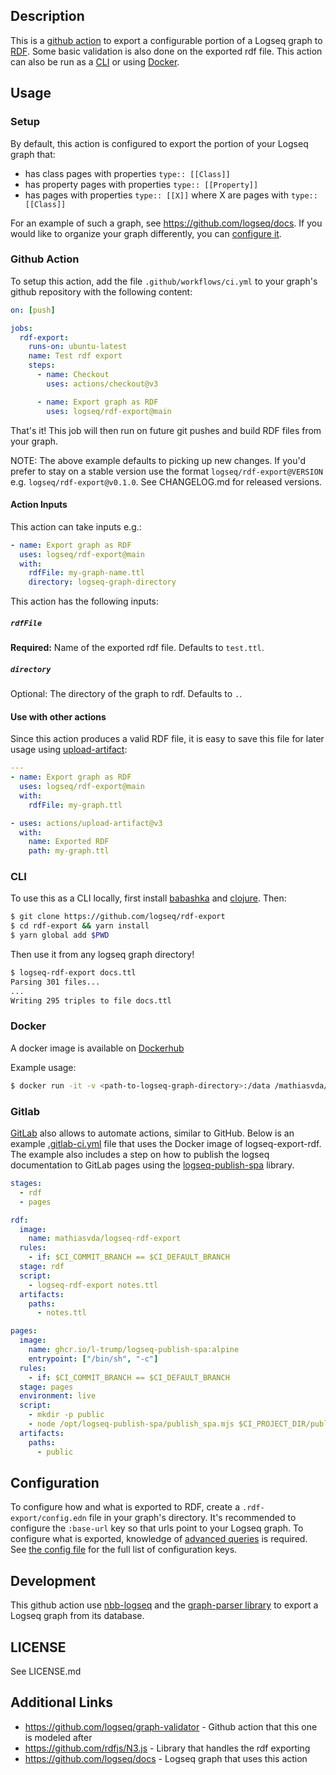 ## Description

This is a [github action](https://github.com/features/actions) to export a
configurable portion of a Logseq graph to [RDF](https://www.w3.org/RDF/). Some
basic validation is also done on the exported rdf file. This action can also be
run as a [CLI](#cli) or using [Docker](#docker).

## Usage

### Setup

By default, this action is configured to export the portion of your Logseq graph that:

- has class pages with properties `type:: [[Class]]`
- has property pages with properties `type:: [[Property]]`
- has pages with properties `type:: [[X]]` where X are pages with `type:: [[Class]]`

For an example of such a graph, see https://github.com/logseq/docs. If you would like
to organize your graph differently, you can [configure it](#configuration).

### Github Action

To setup this action, add the file `.github/workflows/ci.yml` to your graph's
github repository with the following content:

```yaml
on: [push]

jobs:
  rdf-export:
    runs-on: ubuntu-latest
    name: Test rdf export
    steps:
      - name: Checkout
        uses: actions/checkout@v3

      - name: Export graph as RDF
        uses: logseq/rdf-export@main
```

That's it! This job will then run on future git pushes and build RDF files from your graph.

NOTE: The above example defaults to picking up new changes. If you'd prefer to stay on a stable version use the format `logseq/rdf-export@VERSION` e.g. `logseq/rdf-export@v0.1.0`. See CHANGELOG.md for released versions.

#### Action Inputs

This action can take inputs e.g.:

```yaml
- name: Export graph as RDF
  uses: logseq/rdf-export@main
  with:
    rdfFile: my-graph-name.ttl
    directory: logseq-graph-directory
```

This action has the following inputs:

##### `rdfFile`

**Required:** Name of the exported rdf file. Defaults to `test.ttl`.

##### `directory`

Optional: The directory of the graph to rdf. Defaults to `.`.

#### Use with other actions

Since this action produces a valid RDF file, it is easy to save this file for
later usage using [upload-artifact](https://github.com/actions/upload-artifact):

```yaml
---
- name: Export graph as RDF
  uses: logseq/rdf-export@main
  with:
    rdfFile: my-graph.ttl

- uses: actions/upload-artifact@v3
  with:
    name: Exported RDF
    path: my-graph.ttl
```

### CLI

To use this as a CLI locally, first install
[babashka](https://github.com/babashka/babashka#installation) and
[clojure](https://clojure.org/guides/install_clojure). Then:

```sh
$ git clone https://github.com/logseq/rdf-export
$ cd rdf-export && yarn install
$ yarn global add $PWD
```

Then use it from any logseq graph directory!

```sh
$ logseq-rdf-export docs.ttl
Parsing 301 files...
...
Writing 295 triples to file docs.ttl
```

### Docker

A docker image is available on [Dockerhub](https://hub.docker.com/r/mathiasvda/logseq-rdf-export)

Example usage:

```sh
$ docker run -it -v <path-to-logseq-graph-directory>:/data /mathiasvda/logseq-rdf-export logseq-rdf-export docs.ttl
```

### Gitlab

[GitLab](https://gitlab.com/) also allows to automate actions, similar to GitHub. Below is an example [.gitlab-ci.yml](https://docs.gitlab.com/ee/ci/) file that uses the Docker image of logseq-export-rdf. The example also includes a step on how to publish the logseq documentation to GitLab pages using the [logseq-publish-spa](https://github.com/logseq/publish-spa) library.

```yml
stages:
  - rdf
  - pages

rdf:
  image:
    name: mathiasvda/logseq-rdf-export
  rules:
    - if: $CI_COMMIT_BRANCH == $CI_DEFAULT_BRANCH
  stage: rdf
  script:
    - logseq-rdf-export notes.ttl
  artifacts:
    paths:
      - notes.ttl

pages:
  image:
    name: ghcr.io/l-trump/logseq-publish-spa:alpine
    entrypoint: ["/bin/sh", "-c"]
  rules:
    - if: $CI_COMMIT_BRANCH == $CI_DEFAULT_BRANCH
  stage: pages
  environment: live
  script:
    - mkdir -p public
    - node /opt/logseq-publish-spa/publish_spa.mjs $CI_PROJECT_DIR/public --static-directory /opt/logseq-static --directory $CI_PROJECT_DIR --theme-mode $THEME --accent-color $ACCENT_COLOR
  artifacts:
    paths:
      - public
```

## Configuration

To configure how and what is exported to RDF, create a `.rdf-export/config.edn`
file in your graph's directory. It's recommended to configure the `:base-url`
key so that urls point to your Logseq graph. To configure what is exported,
knowledge of [advanced
queries](https://docs.logseq.com/#/page/advanced%20queries) is required. See
[the config
file](https://github.com/logseq/rdf-export/blob/main/src/logseq/rdf_export/config.cljs)
for the full list of configuration keys.

## Development

This github action use [nbb-logseq](https://github.com/logseq/nbb-logseq) and the [graph-parser
library](https://github.com/logseq/logseq/tree/master/deps/graph-parser) to export a Logseq graph
from its database.

## LICENSE

See LICENSE.md

## Additional Links

- https://github.com/logseq/graph-validator - Github action that this one is modeled after
- https://github.com/rdfjs/N3.js - Library that handles the rdf exporting
- https://github.com/logseq/docs - Logseq graph that uses this action

